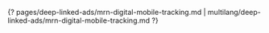 {? pages/deep-linked-ads/mrn-digital-mobile-tracking.md | multilang/deep-linked-ads/mrn-digital-mobile-tracking.md ?}

